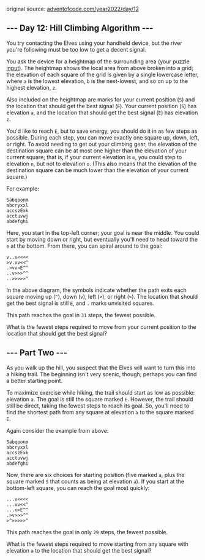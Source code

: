 original source: [adventofcode.com/year2022/day/12](https://adventofcode.com/2022/day/12)

## --- Day 12: Hill Climbing Algorithm ---

You try contacting the Elves using your handheld device, but the river you're following must be too low to get a decent 
signal.

You ask the device for a heightmap of the surrounding area (your puzzle 
[input](https://github.com/Kidchai/AdventOfCode/blob/main/src/year2022/Day12/input.txt)). The heightmap shows the local 
area from above broken into a grid; the elevation of each square of the grid is given by a single lowercase letter, 
where `a` is the lowest elevation, `b` is the next-lowest, and so on up to the highest elevation, `z`.

Also included on the heightmap are marks for your current position (`S`) and the location that should get the best 
signal (`E`). Your current position (`S`) has elevation `a`, and the location that should get the best signal (`E`) has 
elevation `z`.

You'd like to reach `E`, but to save energy, you should do it in as few steps as possible. During each step, you can 
move exactly one square up, down, left, or right. To avoid needing to get out your climbing gear, the elevation of the 
destination square can be at most one higher than the elevation of your current square; that is, if your current 
elevation is `m`, you could step to elevation `n`, but not to elevation `o`. (This also means that the elevation of the 
destination square can be much lower than the elevation of your current square.)

For example:

    Sabqponm
    abcryxxl
    accszExk
    acctuvwj
    abdefghi
Here, you start in the top-left corner; your goal is near the middle. You could start by moving down or right, but 
eventually you'll need to head toward the `e` at the bottom. From there, you can spiral around to the goal:

    v..v<<<<
    >v.vv<<^
    .>vv>E^^
    ..v>>>^^
    ..>>>>>^
In the above diagram, the symbols indicate whether the path exits each square moving up (`^`), down (`v`), left (`<`), 
or right (`>`). The location that should get the best signal is still `E`, and `.` marks unvisited squares.

This path reaches the goal in `31` steps, the fewest possible.

What is the fewest steps required to move from your current position to the location that should get the best signal?

## --- Part Two ---

As you walk up the hill, you suspect that the Elves will want to turn this into a hiking trail. The beginning isn't very 
scenic, though; perhaps you can find a better starting point.

To maximize exercise while hiking, the trail should start as low as possible: elevation `a`. The goal is still the 
square marked `E`. However, the trail should still be direct, taking the fewest steps to reach its goal. So, you'll need 
to find the shortest path from any square at elevation `a` to the square marked `E`.

Again consider the example from above:

    Sabqponm
    abcryxxl
    accszExk
    acctuvwj
    abdefghi
Now, there are six choices for starting position (five marked `a`, plus the square marked `S` that counts as being at 
elevation `a`). If you start at the bottom-left square, you can reach the goal most quickly:

    ...v<<<<
    ...vv<<^
    ...v>E^^
    .>v>>>^^
    >^>>>>>^
This path reaches the goal in only `29` steps, the fewest possible.

What is the fewest steps required to move starting from any square with elevation `a` to the location that should get 
the best signal?